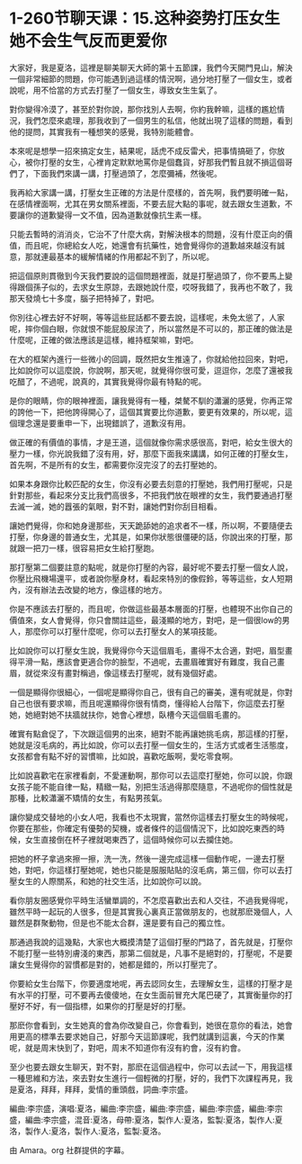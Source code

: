 # 1-260节聊天课：15.这种姿势打压女生她不会生气反而更爱你

大家好，我是夏洛，這裡是聊美聊天大師的第十五節課，我們今天開門見山，解決一個非常細節的問題，你可能遇到過這樣的情況啊，過分地打壓了一個女生，或者說呢，用不恰當的方式去打壓了一個女生，導致女生生氣了。

對你變得冷漠了，甚至於對你說，那你找別人去啊，你約我幹嘛，這樣的尷尬情況，我們怎麼來處理，那我收到了一個男生的私信，他就出現了這樣的問題，看到他的提問，其實我有一種想笑的感覺，我特別能體會。

本來呢是想學一招來搞定女生，結果呢，話虎不成反雷犬，把事情搞砸了，你放心，被你打壓的女生，心裡肯定默默地罵你是個蠢貨，好那我們暫且就不損這個哥們了，下面我們來講一講，打壓過頭了，怎麼彌補，然後呢。

我再給大家講一講，打壓女生正確的方法是什麼樣的，首先啊，我們要明確一點，在感情裡面啊，尤其在男女關系裡面，不要去屁大點的事呢，就去跟女生道歉，不要讓你的道歉變得一文不值，因為道歉就像抗生素一樣。

只能去暫時的消消炎，它治不了什麼大病，對解決根本的問題，沒有什麼正向的價值，而且呢，你總給女人吃，她還會有抗藥性，她會覺得你的道歉越來越沒有誠意，那就連最基本的緩解情緒的作用都起不到了，所以呢。

把這個原則貫徹到今天我們要說的這個問題裡面，就是打壓過頭了，你不要馬上變得跟個孫子似的，去求女生原諒，去跟她說什麼，哎呀我錯了，我再也不敢了，我那天發燒七十多度，腦子把特掉了，對吧。

你別往心裡去好不好啊，等等這些屁話都不要去說，這樣呢，未免太慫了，人家呢，摔你個白眼，你就恨不能屁股尿流了，所以當然是不可以的，那正確的做法是什麼呢，正確的做法應該是這樣，維持框架嘛，對吧。

在大的框架內進行一些微小的回調，既然把女生推遠了，你就給他拉回來，對吧，比如說你可以這麼說，你說啊，那天呢，就覺得你很可愛，逗逗你，怎麼了還被我吃醋了，不過呢，說真的，其實我覺得你最有特點的呢。

是你的眼睛，你的眼神裡面，讓我覺得有一種，桀驁不馴的瀟灑的感覺，你再正常的誇他一下，把他誇得開心了，這個其實要比你道歉，要更有效果的，所以呢，這個理念還是要重申一下，出現錯誤了，道歉沒有用。

做正確的有價值的事情，才是王道，這個就像你需求感很高，對吧，給女生很大的壓力一樣，你光說我錯了沒有用，好，那麼下面我來講講，如何正確的打壓女生，首先啊，不是所有的女生，都需要你沒完沒了的去打壓她的。

如果本身跟你比較匹配的女生，你沒有必要去刻意的打壓她，我們用打壓呢，只是針對那些，看起來分支比我們高很多，不把我們放在眼裡的女生，我們要通過打壓去滅一滅，她的囂張的氣眼，對不對，讓她們對你刮目相看。

讓她們覺得，你和她身邊那些，天天跪舔她的追求者不一樣，所以啊，不要隨便去打壓，你身邊的普通女生，尤其是，如果你狀態很僵硬的話，你說出來的打壓，那就跟一把刀一樣，很容易把女生給打壓跑。

那打壓第二個要註意的點呢，就是你打壓的內容，最好呢不要去打壓一個女人說，你壓比飛機場還平，或者說你壓身材，看起來特別的像假鈴，等等這些，女人短期內，沒有辦法去改變的地方，像這樣的地方。

你是不應該去打壓的，而且呢，你做這些最基本層面的打壓，也體現不出你自己的價值來，女人會覺得，你只會關註這些，最淺顯的地方，對吧，是一個很low的男人，那麼你可以打壓什麼呢，你可以去打壓女人的某項技能。

比如說你可以打壓女生說，我覺得你今天這個眉毛，畫得不太合適，對吧，眉型畫得平滑一點，應該會更適合你的臉型，不過呢，去畫眉確實好有難度，我自己畫眉，就從來沒有畫對稱過，像這樣去打壓呢，就有幾個好處。

一個是顯得你很細心，一個呢是顯得你自己，很有自己的審美，還有呢就是，你對自己也很有要求嘛，而且呢還顯得你很有情商，懂得給人台階下，你這麼去打壓她，她絕對她不扶牆就扶你，她會心裡想，臥槽今天這個眉毛畫的。

確實有點倉促了，下次跟這個男的出來，絕對不能再讓她挑毛病，那這樣的打壓，她就是沒毛病的，再比如說，你可以去打壓一個女生的，生活方式或者生活態度，女孩都會有點不好的習慣嘛，比如說，喜歡吃飯啊，愛吃零食啊。

比如說喜歡宅在家裡看劇，不愛運動啊，那你可以去這麼打壓她，你可以說，你跟女孩子能不能自律一點，精緻一點，別把生活過得那麼隨意，不過呢你的個性就是那種，比較瀟灑不矯情的女生，有點男孩氣。

讓你變成交替地的小女人吧，我看也不太現實，當然你這樣去打壓女生的時候呢，你要在那些，你確定有優勢的契機，或者條件的這個情況下，比如說吃東西的時候，女生直接倒在杯子裡就喝東西了，這個時候你可以去攔住她。

把她的杯子拿過來擦一擦，洗一洗，然後一邊完成這樣一個動作呢，一邊去打壓她，對吧，你這樣打壓她呢，她也只能是服服貼貼的沒毛病，第三個，你可以去打壓女生的人際關系，和她的社交生活，比如說你可以說。

看你朋友圈感覺你平時生活蠻單調的，不怎麼喜歡出去和人交往，不過我覺得呢，雖然平時一起玩的人很多，但是其實我心裏真正當做朋友的，也就那麽幾個人，人雖然是群聚動物，但是也不能太合群，還是要有自己的獨立性。

那通過我說的這幾點，大家也大概摸清楚了這個打壓的門路了，首先就是，打壓你不能打壓一些特別膚淺的東西，那第二個就是，凡事不是絕對的，打壓呢，不是要讓女生覺得你的習慣都是對的，她都是錯的，所以打壓完了。

你要給女生台階下，你要適度地呢，再去認同女生，去理解女生，這樣的打壓才是有水平的打壓，可不要再去傻傻地，在女生面前冒充大尾巴硬了，其實衡量你的打壓好不好，有一個指標，如果你的打壓是好的打壓。

那麽你會看到，女生她真的會為你改變自己，你會看到，她很在意你的看法，她會用更高的標準去要求她自己，好那今天這節課呢，我們就講到這裏，今天的作業呢，就是周末快到了，對吧，周末不知道你有沒有約會，沒有約會。

至少也要去跟女生聊天，對不對，那麽在這個過程中，你可以去試一下，用我這樣一種思維和方法，來去對女生進行一個輕微的打壓，好的，我們下次課程再見，我是夏洛，拜拜，拜拜，愛情的重頭戲，詞曲:李宗盛。

編曲:李宗盛，演唱:夏洛，編曲:李宗盛，編曲:李宗盛，編曲:李宗盛，編曲:李宗盛，編曲:李宗盛，混音:夏洛，母帶:夏洛，製作人:夏洛，監製:夏洛，製作人:夏洛，製作人:夏洛，製作人:夏洛，監製:夏洛。

由 Amara。org 社群提供的字幕。